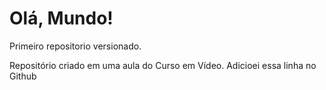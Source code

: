 # Olá, Mundo!
 Primeiro repositorio versionado.

Repositório criado em uma aula do Curso em Vídeo.
Adicioei essa linha no Github
